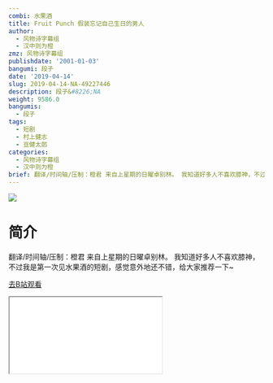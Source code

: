 ```yaml
---
combi: 水果酒
title: Fruit Punch 假装忘记自己生日的男人
author:
  - 风物诗字幕组
  - 汉中则为橙
zmz: 风物诗字幕组
publishdate: '2001-01-03'
bangumi: 段子
date: '2019-04-14'
slug: 2019-04-14-NA-49227446
description: 段子&#8226;NA
weight: 9586.0
bangumis:
  - 段子
tags:
  - 短剧
  - 村上健志
  - 亘健太郎
categories:
  - 风物诗字幕组
  - 汉中则为橙
brief: 翻译/时间轴/压制：橙君 来自上星期的日曜卓别林。 我知道好多人不喜欢膝神，不过我是第一次见水果酒的短剧，感觉意外地还不错，给大家推荐一下~
---
```

![](https://raw.githubusercontent.com/tcgriffith/owaraisite/master/static/tmpimg/G2emQyY.jpg)
# 简介  
翻译/时间轴/压制：橙君
来自上星期的日曜卓别林。
我知道好多人不喜欢膝神，不过我是第一次见水果酒的短剧，感觉意外地还不错，给大家推荐一下~  

[去B站观看](https://www.bilibili.com/video/av49227446/)
<div class ="resp-container"><iframe class="testiframe" src="//player.bilibili.com/player.html?aid=49227446"", scrolling="no", allowfullscreen="true" > </iframe></div> 
